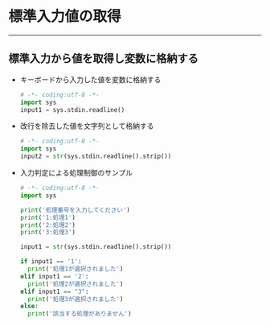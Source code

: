 # 標準入力値の取得

***

## 標準入力から値を取得し変数に格納する

* キーボードから入力した値を変数に格納する

  ```python
  # -*- coding:utf-8 -*-
  import sys
  input1 = sys.stdin.readline()
  ```

* 改行を除去した値を文字列として格納する

  ```python
  # -*- coding:utf-8 -*-
  import sys
  input2 = str(sys.stdin.readline().strip())
  ```

* 入力判定による処理制御のサンプル

  ```python
  # -*- coding:utf-8 -*-
  import sys

  print('処理番号を入力してください')
  print('1:処理1')
  print('2:処理2')
  print('3:処理3')

  input1 = str(sys.stdin.readline().strip())

  if input1 == '1':
    print('処理1が選択されました')
  elif input1 == '2':
    print('処理2が選択されました')
  elif input1 == "3":
    print('処理3が選択されました')
  else:
    print('該当する処理がありません')
  ```
